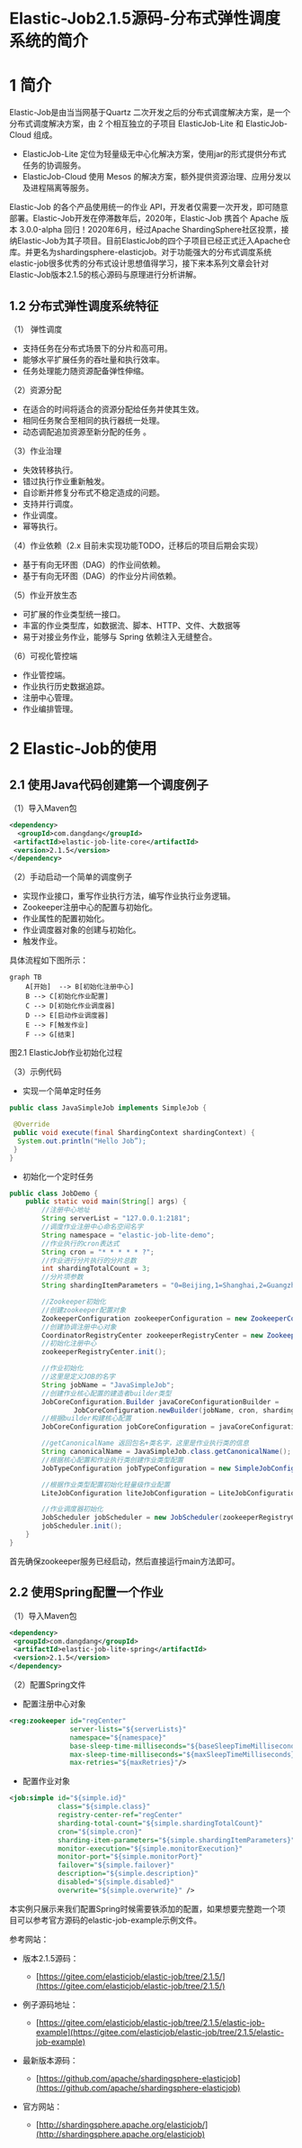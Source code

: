 #  Elastic-Job2.1.5源码-分布式弹性调度系统的简介


# 1 简介

Elastic-Job是由当当网基于Quartz 二次开发之后的分布式调度解决方案，是一个分布式调度解决方案，由 2 个相互独立的子项目 ElasticJob-Lite 和 ElasticJob-Cloud 组成。

- ElasticJob-Lite 定位为轻量级无中心化解决方案，使用jar的形式提供分布式任务的协调服务。
- ElasticJob-Cloud 使用 Mesos 的解决方案，额外提供资源治理、应用分发以及进程隔离等服务。

Elastic-Job 的各个产品使用统一的作业 API，开发者仅需要一次开发，即可随意部署。Elastic-Job开发在停滞数年后，2020年，Elastic-Job 携首个 Apache 版本 3.0.0-alpha 回归！2020年6月，经过Apache ShardingSphere社区投票，接纳Elastic-Job为其子项目。目前ElasticJob的四个子项目已经正式迁入Apache仓库。并更名为shardingsphere-elasticjob。对于功能强大的分布式调度系统elastic-job很多优秀的分布式设计思想值得学习，接下来本系列文章会针对Elastic-Job版本2.1.5的核心源码与原理进行分析讲解。

## 1.2 分布式弹性调度系统特征

（1） 弹性调度

- 支持任务在分布式场景下的分片和高可用。
- 能够水平扩展任务的吞吐量和执行效率。
- 任务处理能力随资源配备弹性伸缩。

（2）资源分配

- 在适合的时间将适合的资源分配给任务并使其生效。
- 相同任务聚合至相同的执行器统一处理。
- 动态调配追加资源至新分配的任务 。

（3）作业治理

- 失效转移执行。
- 错过执行作业重新触发。
- 自诊断并修复分布式不稳定造成的问题。
- 支持并行调度。
- 作业调度。
- 幂等执行。

（4）作业依赖（2.x 目前未实现功能TODO，迁移后的项目后期会实现）

- 基于有向无环图（DAG）的作业间依赖。
- 基于有向无环图（DAG）的作业分片间依赖。

（5）作业开放生态

- 可扩展的作业类型统一接口。
- 丰富的作业类型库，如数据流、脚本、HTTP、文件、大数据等
- 易于对接业务作业，能够与 Spring 依赖注入无缝整合。

（6）可视化管控端

- 作业管控端。
- 作业执行历史数据追踪。
- 注册中心管理。
- 作业编排管理。


# 2 Elastic-Job的使用

## 2.1 使用Java代码创建第一个调度例子

（1）导入Maven包

```xml
<dependency>
  <groupId>com.dangdang</groupId>
 <artifactId>elastic-job-lite-core</artifactId>
 <version>2.1.5</version>
</dependency>
```

（2）手动启动一个简单的调度例子

-  实现作业接口，重写作业执行方法，编写作业执行业务逻辑。
- Zookeeper注册中心的配置与初始化。
- 作业属性的配置初始化。
- 作业调度器对象的创建与初始化。
- 触发作业。

具体流程如下图所示：

```mermaid
graph TB
    A[开始]  --> B[初始化注册中心]
    B --> C[初始化作业配置]
    C --> D[初始化作业调度器]
    D --> E[启动作业调度器]
    E --> F[触发作业]
    F --> G[结束]
```
图2.1 ElasticJob作业初始化过程


（3）示例代码

- 实现一个简单定时任务

```Java
public class JavaSimpleJob implements SimpleJob {

 @Override
 public void execute(final ShardingContext shardingContext) {
  System.out.println("Hello Job”);
 }
}
```

- 初始化一个定时任务

```Java
public class JobDemo {
    public static void main(String[] args) {
        //注册中心地址
        String serverList = "127.0.0.1:2181";
        //调度作业注册中心命名空间名字
        String namespace = "elastic-job-lite-demo";
        //作业执行的cron表达式
        String cron = "* * * * * ?";
        //作业进行分片执行的分片总数
        int shardingTotalCount = 3;
        //分片项参数
        String shardingItemParameters = "0=Beijing,1=Shanghai,2=Guangzhou";

        //Zookeeper初始化
        //创建zookeeper配置对象
        ZookeeperConfiguration zookeeperConfiguration = new ZookeeperConfiguration(serverList, namespace);
        //创建协调注册中心对象
        CoordinatorRegistryCenter zookeeperRegistryCenter = new ZookeeperRegistryCenter(zookeeperConfiguration);
        //初始化注册中心
        zookeeperRegistryCenter.init();

        //作业初始化
        //这里是定义JOB的名字
        String jobName = "JavaSimpleJob";
        //创建作业核心配置的建造者builder类型
        JobCoreConfiguration.Builder javaCoreConfigurationBuilder =
                JobCoreConfiguration.newBuilder(jobName, cron, shardingTotalCount);
        //根据builder构建核心配置
        JobCoreConfiguration jobCoreConfiguration = javaCoreConfigurationBuilder.shardingItemParameters(shardingItemParameters).build();

        //getCanonicalName 返回包名+类名字，这里是作业执行类的信息
        String canonicalName = JavaSimpleJob.class.getCanonicalName();
        //根据核心配置和作业执行类创建作业类型配置
        JobTypeConfiguration jobTypeConfiguration = new SimpleJobConfiguration(jobCoreConfiguration, canonicalName);

        //根据作业类型配置初始化轻量级作业配置
        LiteJobConfiguration liteJobConfiguration = LiteJobConfiguration.newBuilder(jobTypeConfiguration).build();

        //作业调度器初始化
        JobScheduler jobScheduler = new JobScheduler(zookeeperRegistryCenter, liteJobConfiguration);
        jobScheduler.init();
    }
}
```

首先确保zookeeper服务已经启动，然后直接运行main方法即可。

## 2.2 使用Spring配置一个作业

（1）导入Maven包

```xml
<dependency>
 <groupId>com.dangdang</groupId>
 <artifactId>elastic-job-lite-spring</artifactId>
 <version>2.1.5</version>
</dependency>
```

（2）配置Spring文件

- 配置注册中心对象

```xml
<reg:zookeeper id="regCenter" 
               server-lists="${serverLists}" 
               namespace="${namespace}" 
               base-sleep-time-milliseconds="${baseSleepTimeMilliseconds}"             
               max-sleep-time-milliseconds="${maxSleepTimeMilliseconds}" 
               max-retries="${maxRetries}"/>
```

- 配置作业对象

```xml
<job:simple id="${simple.id}" 
            class="${simple.class}" 
            registry-center-ref="regCenter"
            sharding-total-count="${simple.shardingTotalCount}"
            cron="${simple.cron}"  
            sharding-item-parameters="${simple.shardingItemParameters}"
            monitor-execution="${simple.monitorExecution}" 
            monitor-port="${simple.monitorPort}"
            failover="${simple.failover}"
            description="${simple.description}" 
            disabled="${simple.disabled}"
            overwrite="${simple.overwrite}" />
```

本实例只展示来我们配置Spring时候需要铁添加的配置，如果想要完整跑一个项目可以参考官方源码的elastic-job-example示例文件。



参考网站：

- 版本2.1.5源码：
  - [https://gitee.com/elasticjob/elastic-job/tree/2.1.5/](https://gitee.com/elasticjob/elastic-job/tree/2.1.5/)
  
- 例子源码地址：
  - [https://gitee.com/elasticjob/elastic-job/tree/2.1.5/elastic-job-example](https://gitee.com/elasticjob/elastic-job/tree/2.1.5/elastic-job-example)

- 最新版本源码：
  - [https://github.com/apache/shardingsphere-elasticjob](https://github.com/apache/shardingsphere-elasticjob)

- 官方网站：
  - [http://shardingsphere.apache.org/elasticjob/](http://shardingsphere.apache.org/elasticjob)


 
